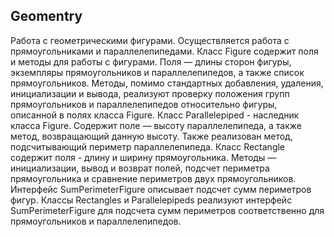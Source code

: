 ## Geomentry
Работа с геометрическими фигурами. Осуществляется работа с прямоугольниками и параллелепипедами.
Класс Figure содержит поля и методы для работы с фигурами. Поля — длины сторон фигуры, экземпляры прямоугольников и параллелепипедов, а также список прямоугольников. Методы, помимо стандартных добавления, удаления, инициализации и вывода, реализуют проверку положения групп прямоугольников и параллелепипедов относительно фигуры, описанной в полях класса Figure.
Класс Parallelepiped - наследник класса Figure. Содержит поле — высоту параллелепипеда, а также метод, возвращающий данную высоту. Также реализован метод, подсчитывающий периметр параллелепипеда. 
Класс Rectangle содержит поля  - длину и ширину прямоугольника. Методы — инициализации, вывод и возврат полей, подсчет периметра прямоугольника и сравнение периметров двух прямоугольников.
Интерфейс SumPerimeterFigure описывает подсчет сумм периметров фигур.
Классы Rectangles и Parallelepipeds реализуют интерфейс SumPerimeterFigure для подсчета сумм периметров соответственно для прямоугольников и параллелепипедов.
